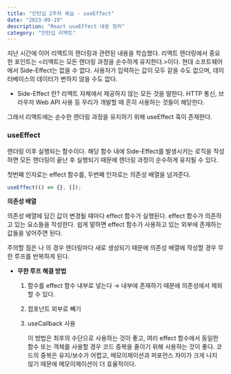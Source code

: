 ```yaml
---
title: "인턴십 2주차 복습 - useEffect"
date: "2023-09-19"
description: "React useEffect 내용 정리"
category: "인턴십 리액트"
---
```


지난 시간에 이어 리액트의 렌더링과 관련된 내용을 학습했다. 리액트 렌더링에서 중요한 포인트는 <리액트는 모든 렌더링 과정을 순수하게 유지한다.>이다.
현대 소프트웨어에서 Side-Effect는 없을 수 없다. 사용자가 입력하는 값이 모두 같을 수도 없으며, 데이터베이스의 데이터가 변하지 않을 수도 없다.

- Side-Effect 란?
  리액트 자체에서 제공하지 않는 모든 것을 말한다. HTTP 통신, 브라우저 Web API 사용 등 우리가 개발할 때 흔히 사용하는 것들이 해당한다.

그래서 리액트에는 순수한 렌더링 과정을 유지하기 위해 useEffect 훅이 존재한다.

### useEffect

렌더링 이후 실행되는 함수이다. 해당 함수 내에 Side-Effect를 발생시키는 로직을 작성하면 모든 렌더링이 끝난 후 실행되기 때문에 렌더링 과정이 순수하게 유지될 수 있다.

첫번째 인자로는 effect 함수를, 두번째 인자로는 의존성 배열을 넘겨준다.

```jsx
useEffect(() => {}, []);
```

**의존성 배열**

의존성 배열에 담긴 값이 변경될 때마다 effect 함수가 실행된다. effect 함수가 의존하고 있는 요소들을 작성한다. 쉽게 말하면 effect 함수가 사용하고 있는 외부에 존재하는 값들을 넣어주면 된다.

주의할 점은 <Object>나 <Function>의 경우 렌더링마다 새로 생성되기 때문에 의존성 배열에 작성할 경우 무한 루프를 반복하게 된다.

- **무한 루프 해결 방법**

  1. 함수를 effect 함수 내부로 넣는다 → 내부에 존재하기 때문에 의존성에서 제외할 수 있다.
  2. 컴포넌트 외부로 빼기
  3. useCallback 사용

     이 방법은 최후의 수단으로 사용하는 것이 좋고, 여러 effect 함수에서 동일한 함수 또는 객체를 사용할 경우 코드 중복을 줄이기 위해 사용하는 것이 좋다.
     코드의 중복은 유지/보수가 어렵고, 메모이제이션과 퍼포먼스 차이가 크게 나지 않기 때문에 메모이제이션이 더 효율적이다.
